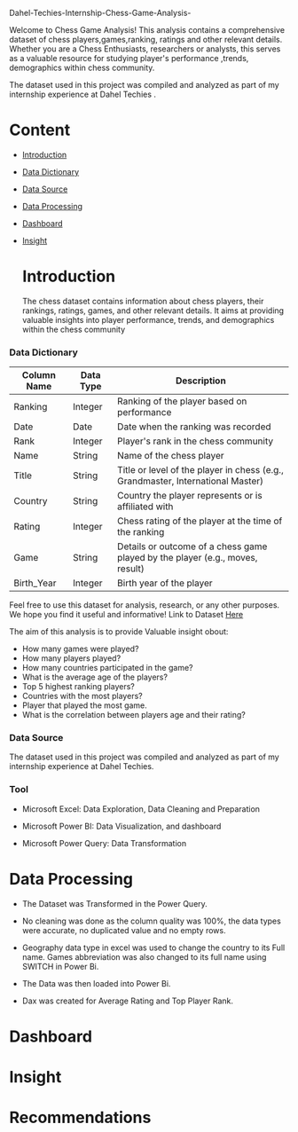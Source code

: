  Dahel-Techies-Internship-Chess-Game-Analysis-

Welcome to Chess Game  Analysis!
This analysis contains a comprehensive dataset of chess players,games,ranking, ratings and other relevant details. Whether you are a Chess Enthusiasts, researchers  or analysts, this serves as a valuable resource for studying player's performance ,trends, demographics within chess community. 


The dataset used in this project was compiled and analyzed as part of my internship experience at Dahel Techies .

# Content 
- [Introduction](#introduction)
- [Data Dictionary](#data-dictionary)
- [Data Source](#data-source)
- [Data Processing](#data-processing)
- [Dashboard](#dashboard)
- [Insight](#insight)

  # Introduction

    The chess dataset contains information about chess players, their rankings, ratings, games, and other relevant details. It aims at providing valuable insights into player performance, trends, and demographics within the chess community




### Data Dictionary

| Column Name | Data Type | Description                                     |
|-------------|-----------|-------------------------------------------------|
| Ranking     | Integer   | Ranking of the player based on performance     |
| Date        | Date      | Date when the ranking was recorded              |
| Rank        | Integer   | Player's rank in the chess community            |
| Name        | String    | Name of the chess player                        |
| Title       | String    | Title or level of the player in chess (e.g., Grandmaster, International Master) |
| Country     | String    | Country the player represents or is affiliated with |
| Rating      | Integer   | Chess rating of the player at the time of the ranking |
| Game        | String    | Details or outcome of a chess game played by the player (e.g., moves, result) |
| Birth_Year  | Integer   | Birth year of the player                         |

Feel free to use this dataset for analysis, research, or any other purposes. We hope you find it useful and informative!
Link to Dataset [Here](https://drive.google.com/file/d/1g0tyiIFNXWSqrt4-aIxtUSDXjhvFT8HS/view?usp=drivesdk)

The aim of this analysis is to provide  Valuable insight obout:
- How many games were played?
-	How many players played?
-	How many countries participated in the game?
-	What is the average age of the players?
-	Top 5 highest ranking players?
-	Countries with the most players?
-	Player that played the most game.
-	What is the correlation between players age and their rating?

### Data Source 

The dataset used in this project was compiled and analyzed as part of my internship experience at Dahel Techies.

### Tool

* Microsoft Excel: Data Exploration, Data Cleaning and Preparation 
* Microsoft Power BI: Data Visualization, and dashboard

* Microsoft Power Query: Data Transformation


# Data Processing
* The Dataset was Transformed in the Power Query.

* No cleaning was done as the column quality was 100%, the data types were 
accurate, no duplicated value and no empty rows.

* Geography data type in excel was used to change the country to its Full name. 
Games abbreviation was also changed to its full name using SWITCH in Power Bi.
* The Data was then loaded into Power Bi.
* Dax was created for Average Rating and Top Player Rank.

# Dashboard


# Insight



# Recommendations 
